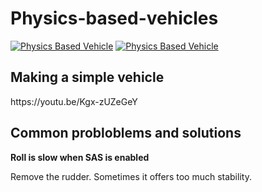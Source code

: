 # Physics-based-vehicles
[![Physics Based Vehicle](https://img.youtube.com/vi/0A-C57Njkp0/0.jpg)](https://youtu.be/0A-C57Njkp0)
[![Physics Based Vehicle](https://img.youtube.com/vi/musJEo3shog/0.jpg)](https://youtu.be/musJEo3shog)

<h2> Making a simple vehicle </h2>
https://youtu.be/Kgx-zUZeGeY

<h2> Common probloblems and solutions </h2>
<b> Roll is slow when SAS is enabled </b>
<p> Remove the rudder. Sometimes it offers too much stability. </p>

